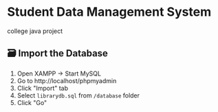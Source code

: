 # Student Data Management System
college java project

## 🗃️ Import the Database

1. Open XAMPP → Start MySQL
2. Go to http://localhost/phpmyadmin
3. Click "Import" tab
4. Select `librarydb.sql` from `/database` folder
5. Click "Go"
